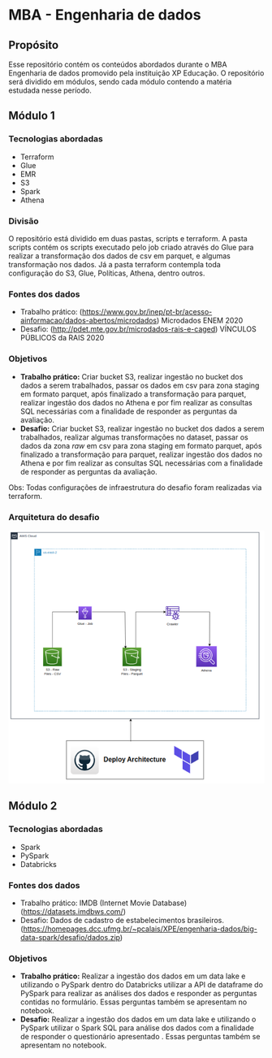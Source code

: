 ﻿# MBA - Engenharia de dados
## Propósito
Esse repositório contém os conteúdos abordados durante o MBA Engenharia de dados promovido pela instituição XP Educação. O repositório será dividido em módulos, sendo cada módulo contendo a matéria estudada nesse período.

## Módulo 1
### Tecnologias abordadas 

- Terraform   
- Glue
- EMR
- S3
- Spark
- Athena

### Divisão 
O repositório está dividido em duas pastas, scripts e terraform. A pasta scripts contém os scripts executado pelo job criado através do Glue para realizar a transformação dos dados de csv em parquet, e algumas transformação nos dados. Já a pasta terraform contempla toda configuração do S3, Glue, Políticas, Athena, dentro outros.

### Fontes dos dados
- Trabalho prático: (https://www.gov.br/inep/pt-br/acesso-ainformacao/dados-abertos/microdados) Microdados ENEM 2020
- Desafio: (http://pdet.mte.gov.br/microdados-rais-e-caged) VÍNCULOS PÚBLICOS da RAIS 2020


### Objetivos
- **Trabalho prático:** Criar bucket S3, realizar ingestão no bucket dos dados a serem trabalhados, passar os dados em csv para zona staging em formato parquet, após finalizado a transformação para parquet, realizar ingestão dos dados no Athena e por fim realizar as consultas SQL necessárias com a finalidade de responder as perguntas da avaliação.
- **Desafio:** Criar bucket S3, realizar ingestão no bucket dos dados a serem trabalhados, realizar algumas transformações no dataset, passar os dados da zona *raw* em csv para zona staging em formato parquet, após finalizado a transformação para parquet, realizar ingestão dos dados no Athena e por fim realizar as consultas SQL necessárias com a finalidade de responder as perguntas da avaliação.

Obs: Todas configurações de infraestrutura do desafio foram realizadas via terraform.

### Arquitetura do desafio
![Architecture_desafio_1](https://github.com/angelospi/MBA-Engenharia_Dados/blob/master/Modulo_1/architecture_desafio.png)

## Módulo 2
### Tecnologias abordadas 
- Spark   
- PySpark
- Databricks

### Fontes dos dados
- Trabalho prático: IMDB (Internet Movie Database)(https://datasets.imdbws.com/)
- Desafio: Dados de cadastro de estabelecimentos brasileiros. (https://homepages.dcc.ufmg.br/~pcalais/XPE/engenharia-dados/big-data-spark/desafio/dados.zip)

### Objetivos
- **Trabalho prático:** Realizar a ingestão dos dados em um data lake e utilizando o PySpark dentro do Databricks utilizar a API de dataframe do PySpark para realizar as análises dos dados e responder as perguntas contidas no formulário. Essas perguntas também se apresentam no notebook.
- **Desafio:** Realizar a ingestão dos dados em um data lake e utilizando o PySpark utilizar o Spark SQL para análise dos dados com a finalidade de responder o questionário apresentado . Essas perguntas também se apresentam no notebook.

